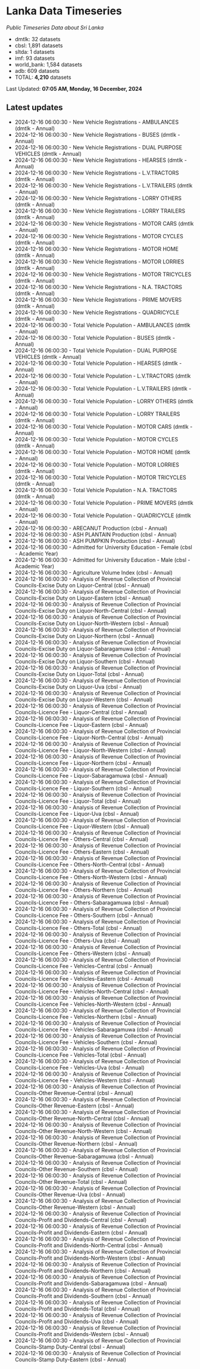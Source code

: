 # Lanka Data Timeseries
*Public Timeseries Data about Sri Lanka*

* dmtlk: 32 datasets
* cbsl: 1,891 datasets
* sltda: 1 datasets
* imf: 93 datasets
* world_bank: 1,584 datasets
* adb: 609 datasets
* TOTAL: **4,210** datasets

Last Updated: **07:05 AM, Monday, 16 December, 2024**

## Latest updates

* 2024-12-16 06:00:30 - New Vehicle Registrations - AMBULANCES (dmtlk - Annual)
* 2024-12-16 06:00:30 - New Vehicle Registrations - BUSES (dmtlk - Annual)
* 2024-12-16 06:00:30 - New Vehicle Registrations - DUAL PURPOSE VEHICLES (dmtlk - Annual)
* 2024-12-16 06:00:30 - New Vehicle Registrations - HEARSES (dmtlk - Annual)
* 2024-12-16 06:00:30 - New Vehicle Registrations - L.V.TRACTORS (dmtlk - Annual)
* 2024-12-16 06:00:30 - New Vehicle Registrations - L.V.TRAILERS (dmtlk - Annual)
* 2024-12-16 06:00:30 - New Vehicle Registrations - LORRY OTHERS (dmtlk - Annual)
* 2024-12-16 06:00:30 - New Vehicle Registrations - LORRY TRAILERS (dmtlk - Annual)
* 2024-12-16 06:00:30 - New Vehicle Registrations - MOTOR CARS (dmtlk - Annual)
* 2024-12-16 06:00:30 - New Vehicle Registrations - MOTOR CYCLES (dmtlk - Annual)
* 2024-12-16 06:00:30 - New Vehicle Registrations - MOTOR HOME (dmtlk - Annual)
* 2024-12-16 06:00:30 - New Vehicle Registrations - MOTOR LORRIES (dmtlk - Annual)
* 2024-12-16 06:00:30 - New Vehicle Registrations - MOTOR TRICYCLES (dmtlk - Annual)
* 2024-12-16 06:00:30 - New Vehicle Registrations - N.A. TRACTORS (dmtlk - Annual)
* 2024-12-16 06:00:30 - New Vehicle Registrations - PRIME MOVERS (dmtlk - Annual)
* 2024-12-16 06:00:30 - New Vehicle Registrations - QUADRICYCLE (dmtlk - Annual)
* 2024-12-16 06:00:30 - Total Vehicle Population - AMBULANCES (dmtlk - Annual)
* 2024-12-16 06:00:30 - Total Vehicle Population - BUSES (dmtlk - Annual)
* 2024-12-16 06:00:30 - Total Vehicle Population - DUAL PURPOSE VEHICLES (dmtlk - Annual)
* 2024-12-16 06:00:30 - Total Vehicle Population - HEARSES (dmtlk - Annual)
* 2024-12-16 06:00:30 - Total Vehicle Population - L.V.TRACTORS (dmtlk - Annual)
* 2024-12-16 06:00:30 - Total Vehicle Population - L.V.TRAILERS (dmtlk - Annual)
* 2024-12-16 06:00:30 - Total Vehicle Population - LORRY OTHERS (dmtlk - Annual)
* 2024-12-16 06:00:30 - Total Vehicle Population - LORRY TRAILERS (dmtlk - Annual)
* 2024-12-16 06:00:30 - Total Vehicle Population - MOTOR CARS (dmtlk - Annual)
* 2024-12-16 06:00:30 - Total Vehicle Population - MOTOR CYCLES (dmtlk - Annual)
* 2024-12-16 06:00:30 - Total Vehicle Population - MOTOR HOME (dmtlk - Annual)
* 2024-12-16 06:00:30 - Total Vehicle Population - MOTOR LORRIES (dmtlk - Annual)
* 2024-12-16 06:00:30 - Total Vehicle Population - MOTOR TRICYCLES (dmtlk - Annual)
* 2024-12-16 06:00:30 - Total Vehicle Population - N.A. TRACTORS (dmtlk - Annual)
* 2024-12-16 06:00:30 - Total Vehicle Population - PRIME MOVERS (dmtlk - Annual)
* 2024-12-16 06:00:30 - Total Vehicle Population - QUADRICYCLE (dmtlk - Annual)
* 2024-12-16 06:00:30 - ARECANUT Production (cbsl - Annual)
* 2024-12-16 06:00:30 - ASH PLANTAIN Production (cbsl - Annual)
* 2024-12-16 06:00:30 - ASH PUMPKIN Production (cbsl - Annual)
* 2024-12-16 06:00:30 - Admitted for University Education - Female (cbsl - Academic Year)
* 2024-12-16 06:00:30 - Admitted for University Education - Male (cbsl - Academic Year)
* 2024-12-16 06:00:30 - Agriculture Volume Index (cbsl - Annual)
* 2024-12-16 06:00:30 - Analysis of Revenue Collection of Provincial Councils-Excise Duty on Liquor-Central (cbsl - Annual)
* 2024-12-16 06:00:30 - Analysis of Revenue Collection of Provincial Councils-Excise Duty on Liquor-Eastern (cbsl - Annual)
* 2024-12-16 06:00:30 - Analysis of Revenue Collection of Provincial Councils-Excise Duty on Liquor-North-Central (cbsl - Annual)
* 2024-12-16 06:00:30 - Analysis of Revenue Collection of Provincial Councils-Excise Duty on Liquor-North-Western (cbsl - Annual)
* 2024-12-16 06:00:30 - Analysis of Revenue Collection of Provincial Councils-Excise Duty on Liquor-Northern (cbsl - Annual)
* 2024-12-16 06:00:30 - Analysis of Revenue Collection of Provincial Councils-Excise Duty on Liquor-Sabaragamuwa (cbsl - Annual)
* 2024-12-16 06:00:30 - Analysis of Revenue Collection of Provincial Councils-Excise Duty on Liquor-Southern (cbsl - Annual)
* 2024-12-16 06:00:30 - Analysis of Revenue Collection of Provincial Councils-Excise Duty on Liquor-Total (cbsl - Annual)
* 2024-12-16 06:00:30 - Analysis of Revenue Collection of Provincial Councils-Excise Duty on Liquor-Uva (cbsl - Annual)
* 2024-12-16 06:00:30 - Analysis of Revenue Collection of Provincial Councils-Excise Duty on Liquor-Western (cbsl - Annual)
* 2024-12-16 06:00:30 - Analysis of Revenue Collection of Provincial Councils-Licence Fee - Liquor-Central (cbsl - Annual)
* 2024-12-16 06:00:30 - Analysis of Revenue Collection of Provincial Councils-Licence Fee - Liquor-Eastern (cbsl - Annual)
* 2024-12-16 06:00:30 - Analysis of Revenue Collection of Provincial Councils-Licence Fee - Liquor-North-Central (cbsl - Annual)
* 2024-12-16 06:00:30 - Analysis of Revenue Collection of Provincial Councils-Licence Fee - Liquor-North-Western (cbsl - Annual)
* 2024-12-16 06:00:30 - Analysis of Revenue Collection of Provincial Councils-Licence Fee - Liquor-Northern (cbsl - Annual)
* 2024-12-16 06:00:30 - Analysis of Revenue Collection of Provincial Councils-Licence Fee - Liquor-Sabaragamuwa (cbsl - Annual)
* 2024-12-16 06:00:30 - Analysis of Revenue Collection of Provincial Councils-Licence Fee - Liquor-Southern (cbsl - Annual)
* 2024-12-16 06:00:30 - Analysis of Revenue Collection of Provincial Councils-Licence Fee - Liquor-Total (cbsl - Annual)
* 2024-12-16 06:00:30 - Analysis of Revenue Collection of Provincial Councils-Licence Fee - Liquor-Uva (cbsl - Annual)
* 2024-12-16 06:00:30 - Analysis of Revenue Collection of Provincial Councils-Licence Fee - Liquor-Western (cbsl - Annual)
* 2024-12-16 06:00:30 - Analysis of Revenue Collection of Provincial Councils-Licence Fee - Others-Central (cbsl - Annual)
* 2024-12-16 06:00:30 - Analysis of Revenue Collection of Provincial Councils-Licence Fee - Others-Eastern (cbsl - Annual)
* 2024-12-16 06:00:30 - Analysis of Revenue Collection of Provincial Councils-Licence Fee - Others-North-Central (cbsl - Annual)
* 2024-12-16 06:00:30 - Analysis of Revenue Collection of Provincial Councils-Licence Fee - Others-North-Western (cbsl - Annual)
* 2024-12-16 06:00:30 - Analysis of Revenue Collection of Provincial Councils-Licence Fee - Others-Northern (cbsl - Annual)
* 2024-12-16 06:00:30 - Analysis of Revenue Collection of Provincial Councils-Licence Fee - Others-Sabaragamuwa (cbsl - Annual)
* 2024-12-16 06:00:30 - Analysis of Revenue Collection of Provincial Councils-Licence Fee - Others-Southern (cbsl - Annual)
* 2024-12-16 06:00:30 - Analysis of Revenue Collection of Provincial Councils-Licence Fee - Others-Total (cbsl - Annual)
* 2024-12-16 06:00:30 - Analysis of Revenue Collection of Provincial Councils-Licence Fee - Others-Uva (cbsl - Annual)
* 2024-12-16 06:00:30 - Analysis of Revenue Collection of Provincial Councils-Licence Fee - Others-Western (cbsl - Annual)
* 2024-12-16 06:00:30 - Analysis of Revenue Collection of Provincial Councils-Licence Fee - Vehicles-Central (cbsl - Annual)
* 2024-12-16 06:00:30 - Analysis of Revenue Collection of Provincial Councils-Licence Fee - Vehicles-Eastern (cbsl - Annual)
* 2024-12-16 06:00:30 - Analysis of Revenue Collection of Provincial Councils-Licence Fee - Vehicles-North-Central (cbsl - Annual)
* 2024-12-16 06:00:30 - Analysis of Revenue Collection of Provincial Councils-Licence Fee - Vehicles-North-Western (cbsl - Annual)
* 2024-12-16 06:00:30 - Analysis of Revenue Collection of Provincial Councils-Licence Fee - Vehicles-Northern (cbsl - Annual)
* 2024-12-16 06:00:30 - Analysis of Revenue Collection of Provincial Councils-Licence Fee - Vehicles-Sabaragamuwa (cbsl - Annual)
* 2024-12-16 06:00:30 - Analysis of Revenue Collection of Provincial Councils-Licence Fee - Vehicles-Southern (cbsl - Annual)
* 2024-12-16 06:00:30 - Analysis of Revenue Collection of Provincial Councils-Licence Fee - Vehicles-Total (cbsl - Annual)
* 2024-12-16 06:00:30 - Analysis of Revenue Collection of Provincial Councils-Licence Fee - Vehicles-Uva (cbsl - Annual)
* 2024-12-16 06:00:30 - Analysis of Revenue Collection of Provincial Councils-Licence Fee - Vehicles-Western (cbsl - Annual)
* 2024-12-16 06:00:30 - Analysis of Revenue Collection of Provincial Councils-Other Revenue-Central (cbsl - Annual)
* 2024-12-16 06:00:30 - Analysis of Revenue Collection of Provincial Councils-Other Revenue-Eastern (cbsl - Annual)
* 2024-12-16 06:00:30 - Analysis of Revenue Collection of Provincial Councils-Other Revenue-North-Central (cbsl - Annual)
* 2024-12-16 06:00:30 - Analysis of Revenue Collection of Provincial Councils-Other Revenue-North-Western (cbsl - Annual)
* 2024-12-16 06:00:30 - Analysis of Revenue Collection of Provincial Councils-Other Revenue-Northern (cbsl - Annual)
* 2024-12-16 06:00:30 - Analysis of Revenue Collection of Provincial Councils-Other Revenue-Sabaragamuwa (cbsl - Annual)
* 2024-12-16 06:00:30 - Analysis of Revenue Collection of Provincial Councils-Other Revenue-Southern (cbsl - Annual)
* 2024-12-16 06:00:30 - Analysis of Revenue Collection of Provincial Councils-Other Revenue-Total (cbsl - Annual)
* 2024-12-16 06:00:30 - Analysis of Revenue Collection of Provincial Councils-Other Revenue-Uva (cbsl - Annual)
* 2024-12-16 06:00:30 - Analysis of Revenue Collection of Provincial Councils-Other Revenue-Western (cbsl - Annual)
* 2024-12-16 06:00:30 - Analysis of Revenue Collection of Provincial Councils-Profit and Dividends-Central (cbsl - Annual)
* 2024-12-16 06:00:30 - Analysis of Revenue Collection of Provincial Councils-Profit and Dividends-Eastern (cbsl - Annual)
* 2024-12-16 06:00:30 - Analysis of Revenue Collection of Provincial Councils-Profit and Dividends-North-Central (cbsl - Annual)
* 2024-12-16 06:00:30 - Analysis of Revenue Collection of Provincial Councils-Profit and Dividends-North-Western (cbsl - Annual)
* 2024-12-16 06:00:30 - Analysis of Revenue Collection of Provincial Councils-Profit and Dividends-Northern (cbsl - Annual)
* 2024-12-16 06:00:30 - Analysis of Revenue Collection of Provincial Councils-Profit and Dividends-Sabaragamuwa (cbsl - Annual)
* 2024-12-16 06:00:30 - Analysis of Revenue Collection of Provincial Councils-Profit and Dividends-Southern (cbsl - Annual)
* 2024-12-16 06:00:30 - Analysis of Revenue Collection of Provincial Councils-Profit and Dividends-Total (cbsl - Annual)
* 2024-12-16 06:00:30 - Analysis of Revenue Collection of Provincial Councils-Profit and Dividends-Uva (cbsl - Annual)
* 2024-12-16 06:00:30 - Analysis of Revenue Collection of Provincial Councils-Profit and Dividends-Western (cbsl - Annual)
* 2024-12-16 06:00:30 - Analysis of Revenue Collection of Provincial Councils-Stamp Duty-Central (cbsl - Annual)
* 2024-12-16 06:00:30 - Analysis of Revenue Collection of Provincial Councils-Stamp Duty-Eastern (cbsl - Annual)